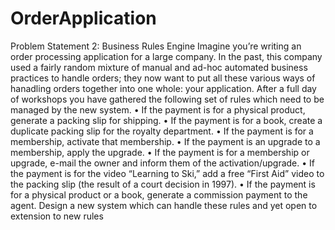 # OrderApplication
Problem Statement 2: Business Rules Engine
Imagine you’re writing an order processing application for a large company. In the past, this company used a fairly random mixture of manual and ad-hoc automated business practices to handle orders; they now want to put all these various ways of hanadling orders together into one whole: your application. After a full day of workshops you have gathered the following set of rules which need to be managed by the new system.
•	If the payment is for a physical product, generate a packing slip for shipping.
•	If the payment is for a book, create a duplicate packing slip for the royalty department.
•	If the payment is for a membership, activate that membership.
•	If the payment is an upgrade to a membership, apply the upgrade.
•	If the payment is for a membership or upgrade, e-mail the owner and inform them of the activation/upgrade.
•	If the payment is for the video “Learning to Ski,” add a free “First Aid” video to the packing slip (the result of a court decision in 1997).
•	If the payment is for a physical product or a book, generate a commission payment to the agent. Design a new system which can handle these rules and yet open to extension to new rules
